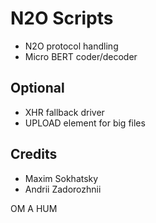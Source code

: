 N2O Scripts
===========

* N2O protocol handling
* Micro BERT coder/decoder

Optional
--------

* XHR fallback driver
* UPLOAD element for big files

Credits
-------

* Maxim Sokhatsky
* Andrii Zadorozhnii

OM A HUM
